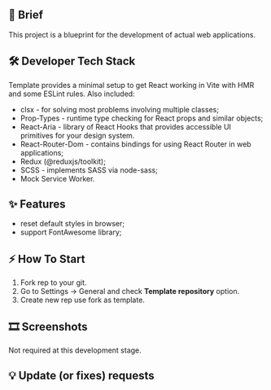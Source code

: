 
## 📝 Brief
This project is a blueprint for the development of actual web applications.

## 🛠️ Developer Tech Stack

Template provides a minimal setup to get React working in Vite with HMR and some ESLint rules. Also included:
- clsx - for solving most problems involving multiple classes;
- Prop-Types - runtime type checking for React props and similar objects;
- React-Aria - library of React Hooks that provides accessible UI primitives for your design system.
- React-Router-Dom - contains bindings for using React Router in web applications;
- Redux (@reduxjs/toolkit);
- SCSS - implements SASS via node-sass; 
- Mock Service Worker.

## ✨ Features
- reset default styles in browser;
- support FontAwesome library;

## ⚡ How To Start
1. Fork rep to your git.
2. Go to Settings -> General and check **Template repository** option.
3. Create new rep use fork as template. 

## 🎞️ Screenshots
Not required at this development stage.

## 💡 Update (or fixes) requests